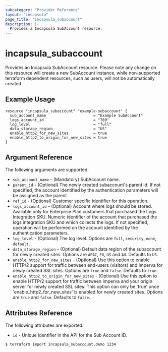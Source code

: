 ```yaml
---
subcategory: "Provider Reference"
layout: "incapsula"
page_title: "incapsula_subaccount"
description: |- 
  Provides a Incapsula SubAccount resource.
---
```


# incapsula_subaccount

Provides an Incapsula SubAccount resource. 
Please note any change on this resource will create a new SubAccount instance, 
while non-supported terraform dependent resources, such as users, 
will not be automatically created.

## Example Usage

```hcl
resource "incapsula_subaccount" "example-subaccount" {
  sub_account_name                     = "Example SubAccount"
  logs_account_id                      = "789"
  log_level                            = "full"
  data_storage_region                  = "US"
  enable_http2_for_new_sites           = true
  enable_http2_to_origin_for_new_sites = true
}
```

## Argument Reference

The following arguments are supported:

* `sub_account_name` - (Mandatory) SubAccount name.
* `parent_id` - (Optional) The newly created subaccount's parent id. If not specified, the account identified by the authentication parameters will be assigned as the parent.
* `ref_id` - (Optional) Customer specific identifier for this operation.
* `logs_account_id` - (Optional) Account where logs should be stored. Available only for Enterprise Plan customers that purchased the Logs Integration SKU. Numeric identifier of the account that purchased the logs integration SKU and which collects the logs. If not specified, operation will be performed on the account identified by the authentication parameters.
* `log_level` - (Optional) The log level. Options are `full`, `security`, `none`, `default`.
* `data_storage_region` - (Optional) Default data region of the subaccount for newly created sites. Options are `APAC`, `EU`, `US` and `AU`. Defaults to `US`.
* `enable_http2_for_new_sites` - (Optional) Use this option to enable HTTP/2 support for traffic between end-users (visitors) and Imperva for newly created SSL sites. Options are `true` and `false`. Defaults to `true`.
* `enable_http2_to_origin_for_new_sites` - (Optional) Use this option to enable HTTP/2 support for traffic between Imperva and your origin server for newly created SSL sites. This option can only be 'true' once 'enable_http2_for_new_sites' is enabled for newly created sites. Options are `true` and `false`. Defaults to `false`.

## Attributes Reference

The following attributes are exported:

* `id` - Unique identifier in the API for the Sub Account ID.
```
$ terraform import incapsula_subaccount.demo 1234
```
